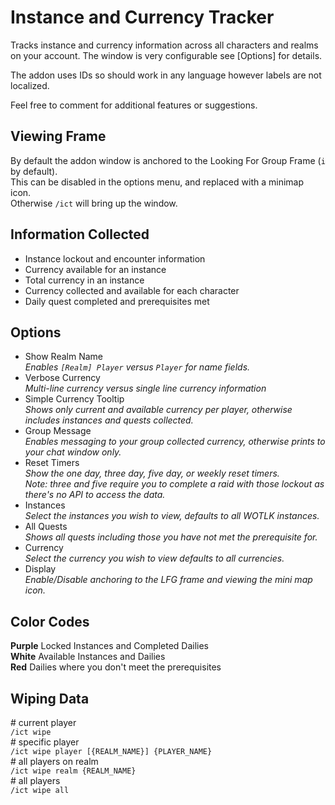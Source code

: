 # Instance and Currency Tracker
Tracks instance and currency information across all characters and realms on your account.
The window is very configurable see [Options] for details.

The addon uses IDs so should work in any language however labels are not localized.

Feel free to comment for additional features or suggestions.

## Viewing Frame
By default the addon window is anchored to the Looking For Group Frame (`i` by default).  
This can be disabled in the options menu, and replaced with a minimap icon.  
Otherwise `/ict` will bring up the window.  

## Information Collected
+ Instance lockout and encounter information  
+ Currency available for an instance  
+ Total currency in an instance  
+ Currency collected and available for each character  
+ Daily quest completed and prerequisites met  

## Options
+ Show Realm Name  
_Enables `[Realm] Player` versus `Player` for name fields._
+ Verbose Currency  
_Multi-line currency versus single line currency information_
+ Simple Currency Tooltip  
_Shows only current and available currency per player, otherwise includes instances and quests collected._
+ Group Message  
_Enables messaging to your group collected currency, otherwise prints to your chat window only._
+ Reset Timers  
_Show the one day, three day, five day, or weekly reset timers._  
_Note: three and five require you to complete a raid with those lockout as there's no API to access the data._  
+ Instances  
_Select the instances you wish to view, defaults to all WOTLK instances._
+ All Quests  
_Shows all quests including those you have not met the prerequisite for._
+ Currency  
_Select the currency you wish to view defaults to all currencies._
+ Display  
_Enable/Disable anchoring to the LFG frame and viewing the mini map icon._  

## Color Codes
**Purple** Locked Instances and Completed Dailies  
**White** Available Instances and Dailies  
**Red** Dailies where you don't meet the prerequisites  

## Wiping Data
\# current player  
`/ict wipe`  
\# specific player  
`/ict wipe player [{REALM_NAME}] {PLAYER_NAME}`  
\# all players on realm  
`/ict wipe realm {REALM_NAME}`  
\# all players  
`/ict wipe all`  
